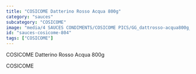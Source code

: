 ```yaml
---
title: "COSICOME Datterino Rosso Acqua 800g"
category: "sauces"
subcategory: "COSICOME"
image: "media/4 SAUCES CONDIMENTS/COSICOME PICS/GG_dattrosso-acqua800g_2021-RGB.jpg"
id: "sauces-cosicome-804"
tags: ["COSICOME"]
---
```


COSICOME Datterino Rosso Acqua 800g

COSICOME
